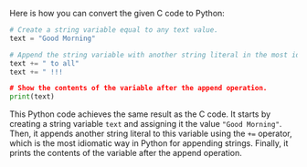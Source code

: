 Here is how you can convert the given C code to Python:
```python
# Create a string variable equal to any text value.
text = "Good Morning"

# Append the string variable with another string literal in the most idiomatic way.
text += " to all"
text += " !!!

# Show the contents of the variable after the append operation.
print(text)
```
This Python code achieves the same result as the C code. It starts by creating a string variable `text` and assigning it the value `"Good Morning"`. Then, it appends another string literal to this variable using the `+=` operator, which is the most idiomatic way in Python for appending strings. Finally, it prints the contents of the variable after the append operation.
